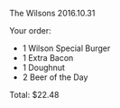 The Wilsons
2016.10.31

Your order:
- 1 Wilson Special Burger
- 1 Extra Bacon 
- 1 Doughnut
- 2 Beer of the Day

Total: $22.48